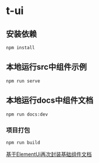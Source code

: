 # t-ui

## 安装依赖
```shell
npm install
```


## 本地运行src中组件示例
```shell
npm run serve
```
## 本地运行docs中组件文档
```shell
npm run docs:dev
```

### 项目打包
```
npm run build
```

[基于ElementUi再次封装基础组件文档](https://wocwin.github.io/blog/)
